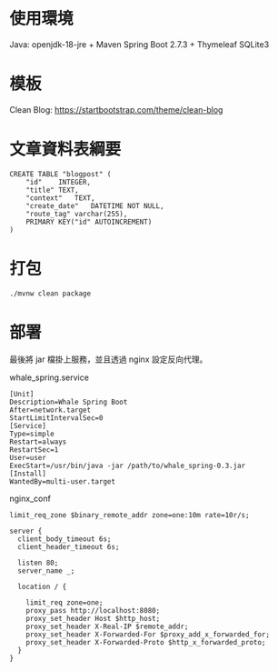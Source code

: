 # 使用環境
Java: openjdk-18-jre + Maven
Spring Boot 2.7.3 + Thymeleaf
SQLite3

# 模板
Clean Blog: https://startbootstrap.com/theme/clean-blog

# 文章資料表綱要
```
CREATE TABLE "blogpost" (
	"id"	INTEGER,
	"title"	TEXT,
	"context"	TEXT,
	"create_date"	DATETIME NOT NULL,
	"route_tag"	varchar(255),
	PRIMARY KEY("id" AUTOINCREMENT)
)
```

# 打包
```
./mvnw clean package
```

# 部署

最後將 jar 檔掛上服務，並且透過 nginx 設定反向代理。

whale_spring.service
```
[Unit]
Description=Whale Spring Boot
After=network.target
StartLimitIntervalSec=0
[Service]
Type=simple
Restart=always
RestartSec=1
User=user
ExecStart=/usr/bin/java -jar /path/to/whale_spring-0.3.jar
[Install]
WantedBy=multi-user.target
```

nginx_conf
```
limit_req_zone $binary_remote_addr zone=one:10m rate=10r/s;

server {
  client_body_timeout 6s;
  client_header_timeout 6s;

  listen 80;
  server_name _; 

  location / {

    limit_req zone=one;
    proxy_pass http://localhost:8080;
    proxy_set_header Host $http_host;
    proxy_set_header X-Real-IP $remote_addr;
    proxy_set_header X-Forwarded-For $proxy_add_x_forwarded_for;
    proxy_set_header X-Forwarded-Proto $http_x_forwarded_proto;
  }
}
```